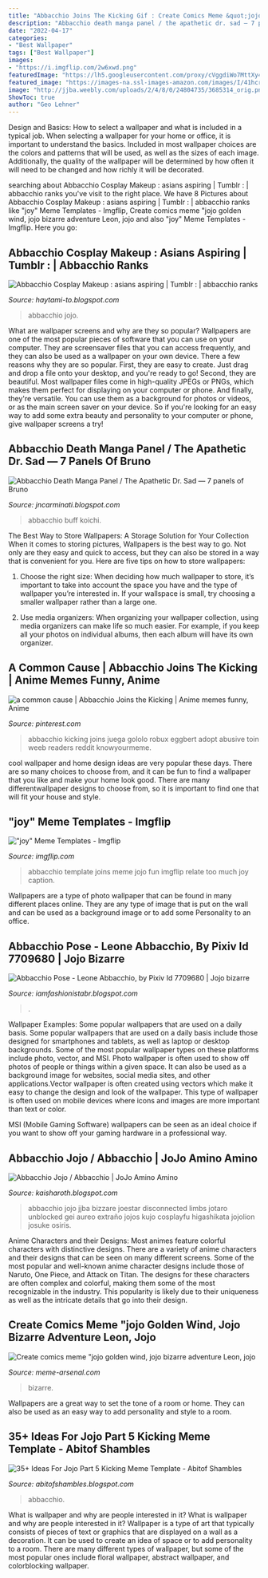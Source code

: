 ```yaml
---
title: "Abbacchio Joins The Kicking Gif : Create Comics Meme &quot;jojo Golden Wind, Jojo Bizarre Adventure Leon, Jojo"
description: "Abbacchio death manga panel / the apathetic dr. sad — 7 panels of bruno"
date: "2022-04-17"
categories:
- "Best Wallpaper"
tags: ["Best Wallpaper"]
images:
- "https://i.imgflip.com/2w6xwd.png"
featuredImage: "https://lh5.googleusercontent.com/proxy/cVggdiWo7MttXy4lR4Ak_rIF-YNVYxQCfznYswyGYKs3Q70l6qG5tKSNtk2zXOS_zXcLHxDuK-IMGRM1Z-8v_3wr-dEHzCL1Eeju7oQfaI5CUqYLBOa6D9FLs3rvHUgI159iL2ljMhkznThLriPkgHThYg=w1200-h630-p-k-no-nu"
featured_image: "https://images-na.ssl-images-amazon.com/images/I/41hcreW4gFL._SY300_QL70_ML2_.jpg"
image: "http://jjba.weebly.com/uploads/2/4/8/0/24804735/3685314_orig.png"
ShowToc: true
author: "Geo Lehner"
---
```



Design and Basics: How to select a wallpaper and what is included in a typical job.
When selecting a wallpaper for your home or office, it is important to understand the basics. Included in most wallpaper choices are the colors and patterns that will be used, as well as the sizes of each image. Additionally, the quality of the wallpaper will be determined by how often it will need to be changed and how richly it will be decorated.

	

		
searching about Abbacchio Cosplay Makeup : asians aspiring | Tumblr : | abbacchio ranks you've visit to the right place. We have 8 Pictures about Abbacchio Cosplay Makeup : asians aspiring | Tumblr : | abbacchio ranks like &quot;joy&quot; Meme Templates - Imgflip, Create comics meme &quot;jojo golden wind, jojo bizarre adventure Leon, jojo and also &quot;joy&quot; Meme Templates - Imgflip. Here you go:
		
    
## Abbacchio Cosplay Makeup : Asians Aspiring | Tumblr : | Abbacchio Ranks

<img loading=lazy src="https://images-na.ssl-images-amazon.com/images/I/41hcreW4gFL._SY300_QL70_ML2_.jpg" onerror="this.onerror=null;this.src='https://tse2.mm.bing.net/th?id=OIP.zFtpsEo36OFZHqp3WdpMGwAAAA&amp;pid=15.1';" alt="Abbacchio Cosplay Makeup : asians aspiring | Tumblr : | abbacchio ranks">

_Source: haytami-to.blogspot.com_

>abbacchio jojo. 

	

What are wallpaper screens and why are they so popular?
Wallpapers are one of the most popular pieces of software that you can use on your computer. They are screensaver files that you can access frequently, and they can also be used as a wallpaper on your own device. There a few reasons why they are so popular. First, they are easy to create. Just drag and drop a file onto your desktop, and you're ready to go! Second, they are beautiful. Most wallpaper files come in high-quality JPEGs or PNGs, which makes them perfect for displaying on your computer or phone. And finally, they're versatile. You can use them as a background for photos or videos, or as the main screen saver on your device. So if you're looking for an easy way to add some extra beauty and personality to your computer or phone, give wallpaper screens a try!

    
## Abbacchio Death Manga Panel / The Apathetic Dr. Sad — 7 Panels Of Bruno

<img loading=lazy src="https://lh5.googleusercontent.com/proxy/cVggdiWo7MttXy4lR4Ak_rIF-YNVYxQCfznYswyGYKs3Q70l6qG5tKSNtk2zXOS_zXcLHxDuK-IMGRM1Z-8v_3wr-dEHzCL1Eeju7oQfaI5CUqYLBOa6D9FLs3rvHUgI159iL2ljMhkznThLriPkgHThYg=w1200-h630-p-k-no-nu" onerror="this.onerror=null;this.src='https://tse4.mm.bing.net/th?id=OIP.0rcxmncfVFXItopKub-VuwHaGU&amp;pid=15.1';" alt="Abbacchio Death Manga Panel / The Apathetic Dr. Sad — 7 panels of Bruno">

_Source: jncarminati.blogspot.com_

>abbacchio buff koichi. 

	

The Best Way to Store Wallpapers: A Storage Solution for Your Collection
When it comes to storing pictures, Wallpapers is the best way to go. Not only are they easy and quick to access, but they can also be stored in a way that is convenient for you. Here are five tips on how to store wallpapers:
1) Choose the right size: When deciding how much wallpaper to store, it’s important to take into account the space you have and the type of wallpaper you’re interested in. If your wallspace is small, try choosing a smaller wallpaper rather than a large one.

2) Use media organizers: When organizing your wallpaper collection, using media organizers can make life so much easier. For example, if you keep all your photos on individual albums, then each album will have its own organizer.

    
## A Common Cause | Abbacchio Joins The Kicking | Anime Memes Funny, Anime

<img loading=lazy src="https://i.pinimg.com/736x/ed/49/5f/ed495fdad0e3be657a9edea452cd9246.jpg" onerror="this.onerror=null;this.src='https://tse3.mm.bing.net/th?id=OIP.KHRbaftXnqPIsq8yyEx3rQHaQs&amp;pid=15.1';" alt="a common cause | Abbacchio Joins the Kicking | Anime memes funny, Anime">

_Source: pinterest.com_

>abbacchio kicking joins juega gololo robux eggbert adopt abusive toin weeb readers reddit knowyourmeme. 

	

cool wallpaper and home design ideas are very popular these days. There are so many choices to choose from, and it can be fun to find a wallpaper that you like and make your home look good. There are many differentwallpaper designs to choose from, so it is important to find one that will fit your house and style.

    
## &quot;joy&quot; Meme Templates - Imgflip

<img loading=lazy src="https://i.imgflip.com/2w6xwd.png" onerror="this.onerror=null;this.src='https://tse4.mm.bing.net/th?id=OIP.03QO4ghYRW8mT0DrKhlOHgHaQq&amp;pid=15.1';" alt="&quot;joy&quot; Meme Templates - Imgflip">

_Source: imgflip.com_

>abbacchio template joins meme jojo fun imgflip relate too much joy caption. 

	



Wallpapers are a type of photo wallpaper that can be found in many different places online. They are any type of image that is put on the wall and can be used as a background image or to add some Personality to an office.

    
## Abbacchio Pose - Leone Abbacchio, By Pixiv Id 7709680 | Jojo Bizarre

<img loading=lazy src="http://jjba.weebly.com/uploads/2/4/8/0/24804735/3685314_orig.png" onerror="this.onerror=null;this.src='https://tse3.mm.bing.net/th?id=OIP.NHPZ-6jbuxnOtbPirP0b9wHaO0&amp;pid=15.1';" alt="Abbacchio Pose - Leone Abbacchio, by Pixiv Id 7709680 | Jojo bizarre">

_Source: iamfashionistabr.blogspot.com_

>. 

	

Wallpaper Examples: Some popular wallpapers that are used on a daily basis.
Some popular wallpapers that are used on a daily basis include those designed for smartphones and tablets, as well as laptop or desktop backgrounds. Some of the most popular wallpaper types on these platforms include photo, vector, and MSI. 
Photo wallpaper is often used to show off photos of people or things within a given space. It can also be used as a background image for websites, social media sites, and other applications.Vector wallpaper is often created using vectors which make it easy to change the design and look of the wallpaper. This type of wallpaper is often used on mobile devices where icons and images are more important than text or color. 

MSI (Mobile Gaming Software) wallpapers can be seen as an ideal choice if you want to show off your gaming hardware in a professional way.

    
## Abbacchio Jojo / Abbacchio | JoJo Amino Amino

<img loading=lazy src="https://i.pinimg.com/736x/60/78/e2/6078e2d07fe9993fdc3bab551309df2f.jpg" onerror="this.onerror=null;this.src='https://tse4.mm.bing.net/th?id=OIP.GlPEDcsSYdhbzGRQ_HQEcwHaMT&amp;pid=15.1';" alt="Abbacchio Jojo / Abbacchio | JoJo Amino Amino">

_Source: kaisharoth.blogspot.com_

>abbacchio jojo jjba bizzare joestar disconnected limbs jotaro unblocked gei aureo extraño jojos kujo cosplayfu higashikata jojolion josuke osiris. 

	

Anime Characters and their Designs: Most animes feature colorful characters with distinctive designs.
There are a variety of anime characters and their designs that can be seen on many different screens. Some of the most popular and well-known anime character designs include those of Naruto, One Piece, and Attack on Titan. The designs for these characters are often complex and colorful, making them some of the most recognizable in the industry. This popularity is likely due to their uniqueness as well as the intricate details that go into their design.

    
## Create Comics Meme &quot;jojo Golden Wind, Jojo Bizarre Adventure Leon, Jojo

<img loading=lazy src="https://www.meme-arsenal.com/memes/d864a6db1d6c5354b29256f6ac59f60b.jpg" onerror="this.onerror=null;this.src='https://tse1.mm.bing.net/th?id=OIP.wIWdfFl0x_smp9gBLKap2wHaL4&amp;pid=15.1';" alt="Create comics meme &quot;jojo golden wind, jojo bizarre adventure Leon, jojo">

_Source: meme-arsenal.com_

>bizarre. 

	

Wallpapers are a great way to set the tone of a room or home. They can also be used as an easy way to add personality and style to a room.

    
## 35+ Ideas For Jojo Part 5 Kicking Meme Template - Abitof Shambles

<img loading=lazy src="https://i.imgflip.com/2xzzpl.jpg" onerror="this.onerror=null;this.src='https://tse4.mm.bing.net/th?id=OIP.GwbvujecTQ8C4GdXe8hbqwHaQq&amp;pid=15.1';" alt="35+ Ideas For Jojo Part 5 Kicking Meme Template - Abitof Shambles">

_Source: abitofshambles.blogspot.com_

>abbacchio. 

	

What is wallpaper and why are people interested in it?
What is wallpaper and why are people interested in it?
Wallpaper is a type of art that typically consists of pieces of text or graphics that are displayed on a wall as a decoration. It can be used to create an idea of space or to add personality to a room. There are many different types of wallpaper, but some of the most popular ones include floral wallpaper, abstract wallpaper, and colorblocking wallpaper.


